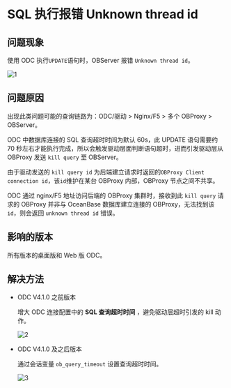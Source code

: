 SQL 执行报错 Unknown thread id 
===============================================

问题现象 
-------------------------

使用 ODC 执行`UPDATE`语句时，OBServer 报错 `Unknown thread id`。

![1](https://obbusiness-private.oss-cn-shanghai.aliyuncs.com/doc/img/odc/KB/3.common-troubleshooting/3.sql-execution/3.unknown-thread-id/1.png)

问题原因 
-------------------------

出现此类问题可能的查询链路为：ODC/驱动 \> Nginx/F5 \> 多个 OBProxy \> OBServer。

ODC 中数据库连接的 SQL 查询超时时间为默认 60s，此 UPDATE 语句需要约 70 秒左右才能执行完成，所以会触发驱动层面判断语句超时，进而引发驱动层从 OBProxy 发送 `kill query` 至 OBServer。

由于驱动发送的 `kill query id` 为后端建立请求时返回的`OBProxy Client connection id`，该`id`维护在某台 OBProxy 内部，OBProxy 节点之间不共享。

ODC 通过 nginx/F5 地址访问后端的 OBProxy 集群时，接收到此 `kill query` 请求的 OBProxy 并非与 OceanBase 数据库建立连接的 OBProxy，无法找到该`id`，则会返回 `unknown thread id` 错误。

影响的版本 
--------------------------

所有版本的桌面版和 Web 版 ODC。

解决方法
---------------------

* ODC V4.1.0 之前版本

  增大 ODC 连接配置中的 **SQL 查询超时时间** ，避免驱动层超时引发的 kill 动作。

  ![2](https://obbusiness-private.oss-cn-shanghai.aliyuncs.com/doc/img/odc/KB/3.common-troubleshooting/3.sql-execution/3.unknown-thread-id/2.0.png)

* ODC V4.1.0 及之后版本

  通过会话变量 `ob_query_timeout` 设置查询超时时间。

  ![3](https://obbusiness-private.oss-cn-shanghai.aliyuncs.com/doc/img/odc/KB/3.common-troubleshooting/3.sql-execution/3.unknown-thread-id/3.png)